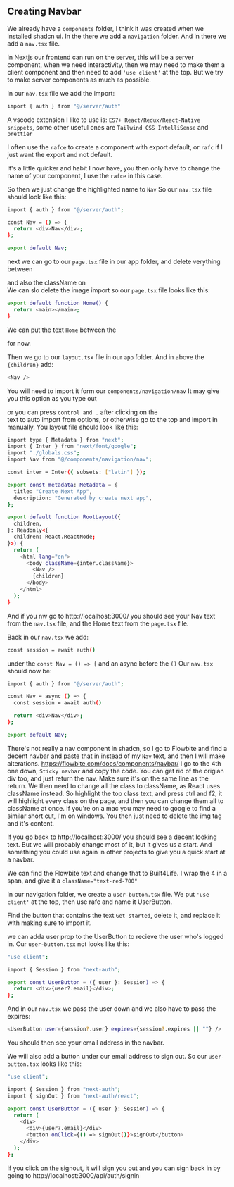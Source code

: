 ## Creating Navbar

We already have a `components` folder, I think it was created when we installed shadcn ui.
In the there we add a `navigation` folder.
And in there we add a `nav.tsx` file.

In Nextjs our frontend can run on the server, this will be a server component, when we need interactivity, then we may need to make them a client component and then need to add `'use client'` at the top. But we try to make server components as much as possible.

In our `nav.tsx` file we add the import:

```bash
import { auth } from "@/server/auth"
```

A vscode extension I like to use is: `ES7+ React/Redux/React-Native snippets`, some other useful ones are `Tailwind CSS IntelliSense` and `prettier`

I often use the `rafce` to create a component with export default, or `rafc` if I just want the export and not default.

It's a little quicker and habit I now have, you then only have to change the name of your component, I use the `rafce` in this case.

So then we just change the highlighted name to `Nav`
So our `nav.tsx` file should look like this:

```bash
import { auth } from "@/server/auth";

const Nav = () => {
  return <div>Nav</div>;
};

export default Nav;
```

next we can go to our `page.tsx` file in our app folder, and delete verything between <main></main> and also the className on <main>
We can slo delete the image import so our `page.tsx` file looks like this:

```bash
export default function Home() {
  return <main></main>;
}
```

We can put the text `Home` between the <main> for now.

Then we go to our `layout.tsx` file in our `app` folder.
And in <body> above the `{children}` add:

```bash
<Nav />
```

You will need to import it form our `components/navigation/nav`
It may give you this option as you type out <Nav /> or you can press `control and .` after clicking on the <Nav /> text to auto import from options, or otherwise go to the top and import in manually.
You layout file should look like this:

```bash
import type { Metadata } from "next";
import { Inter } from "next/font/google";
import "./globals.css";
import Nav from "@/components/navigation/nav";

const inter = Inter({ subsets: ["latin"] });

export const metadata: Metadata = {
  title: "Create Next App",
  description: "Generated by create next app",
};

export default function RootLayout({
  children,
}: Readonly<{
  children: React.ReactNode;
}>) {
  return (
    <html lang="en">
      <body className={inter.className}>
        <Nav />
        {children}
      </body>
    </html>
  );
}
```

And if you nw go to http://localhost:3000/ you should see your Nav text from the `nav.tsx` file, and the Home text from the `page.tsx` file.

Back in our `nav.tsx` we add:

```bash
const session = await auth()
```

under the `const Nav = () => {` and an async before the `()`
Our `nav.tsx` should now be:

```bash
import { auth } from "@/server/auth";

const Nav = async () => {
  const session = await auth()

  return <div>Nav</div>;
};

export default Nav;
```

There's not really a nav component in shadcn, so I go to Flowbite and find a decent navbar and paste that in instead of my `Nav` text, and then I will make alterations.
https://flowbite.com/docs/components/navbar/
I go to the 4th one down, `Sticky navbar` and copy the code.
You can get rid of the origian div too, and just return the nav.
Make sure it's on the same line as the return.
We then need to change all the class to className, as React uses className instead.
So highlight the top class text, and press ctrl and f2, it will highlight every class on the page, and then you can change them all to className at once.
If you're on a mac you may need to google to find a similar short cut, I'm on windows.
You then just need to delete the img tag and it's content.

If you go back to http://localhost:3000/ you should see a decent looking text. But we will probably change most of it, but it gives us a start. And something you could use again in other projects to give you a quick start at a navbar.

We can find the Flowbite text and change that to Built4Life.
I wrap the 4 in a span, and give it a `className="text-red-700"`

In our navigation folder, we create a `user-button.tsx` file.
We put `'use client'` at the top, then use rafc and name it UserButton.

Find the button that contains the text `Get started`, delete it, and replace it with <UserButton /> making sure to import it.

we can adda user prop to the UserButton to recieve the user who's logged in.
Our `user-button.tsx` not looks like this:

```bash
"use client";

import { Session } from "next-auth";

export const UserButton = ({ user }: Session) => {
  return <div>{user?.email}</div>;
};
```

And in our `nav.tsx` we pass the user down and we also have to pass the expires:

```bash
<UserButton user={session?.user} expires={session?.expires || ""} />
```

You should then see your email address in the navbar.

We will also add a button under our email address to sign out.
So our `user-button.tsx` looks like this:

```bash
"use client";

import { Session } from "next-auth";
import { signOut } from "next-auth/react";

export const UserButton = ({ user }: Session) => {
  return (
    <div>
      <div>{user?.email}</div>
      <button onClick={() => signOut()}>signOut</button>
    </div>
  );
};

```

If you click on the signout, it will sign you out and you can sign back in by going to http://localhost:3000/api/auth/signin
